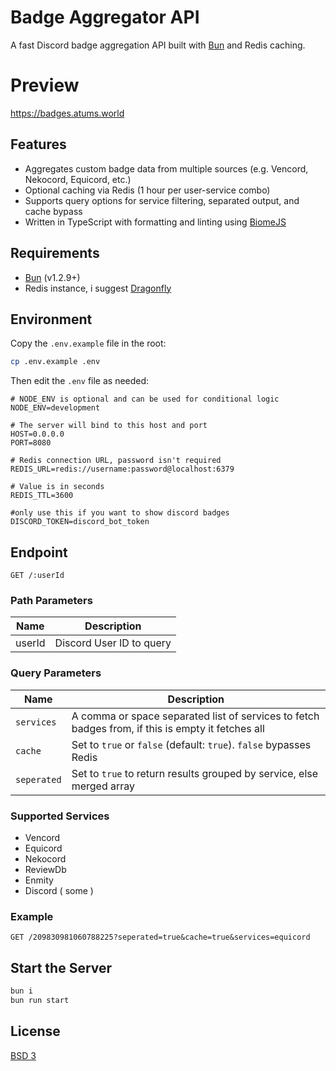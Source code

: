 # Badge Aggregator API

A fast Discord badge aggregation API built with [Bun](https://bun.sh) and Redis caching.

# Preview
https://badges.atums.world

## Features

- Aggregates custom badge data from multiple sources (e.g. Vencord, Nekocord, Equicord, etc.)
- Optional caching via Redis (1 hour per user-service combo)
- Supports query options for service filtering, separated output, and cache bypass
- Written in TypeScript with formatting and linting using [BiomeJS](https://biomejs.dev)

## Requirements

- [Bun](https://bun.sh) (v1.2.9+)
- Redis instance, i suggest [Dragonfly](https://www.dragonflydb.io/)

## Environment

Copy the `.env.example` file in the root:

```bash
cp .env.example .env
```

Then edit the `.env` file as needed:

```env
# NODE_ENV is optional and can be used for conditional logic
NODE_ENV=development

# The server will bind to this host and port
HOST=0.0.0.0
PORT=8080

# Redis connection URL, password isn't required
REDIS_URL=redis://username:password@localhost:6379

# Value is in seconds
REDIS_TTL=3600

#only use this if you want to show discord badges
DISCORD_TOKEN=discord_bot_token
```

## Endpoint

```http
GET /:userId
```

### Path Parameters

| Name    | Description              |
|---------|--------------------------|
| userId  | Discord User ID to query |

### Query Parameters

| Name         | Description                                                                                       |
|--------------|---------------------------------------------------------------------------------------------------|
| `services`   | A comma or space separated list of services to fetch badges from, if this is empty it fetches all |
| `cache`      | Set to `true` or `false` (default: `true`). `false` bypasses Redis                                |
| `seperated`  | Set to `true` to return results grouped by service, else merged array                             |

### Supported Services

- Vencord
- Equicord
- Nekocord
- ReviewDb
- Enmity
- Discord ( some )

### Example

```http
GET /209830981060788225?seperated=true&cache=true&services=equicord
```

## Start the Server

```bash
bun i
bun run start
```

## License
[BSD 3](LICENSE)
